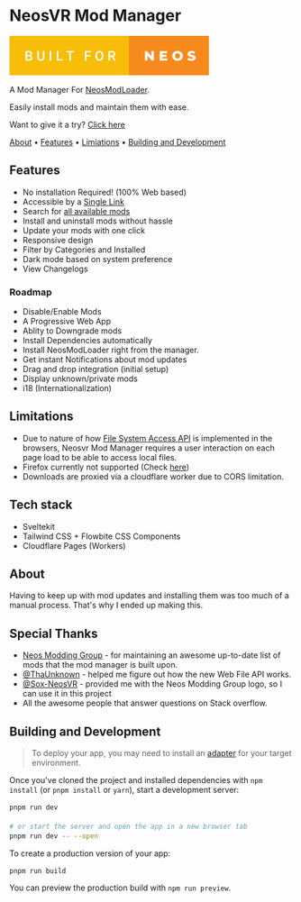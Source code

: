 # NeosVR Mod Manager

[![Built for Neos](https://raw.githubusercontent.com/CytraX-Team/NeosRepoBadges/main/built-for-neos.svg)](https://neos.com/)

A Mod Manager For [NeosModLoader](https://github.com/neos-modding-group/NeosModLoader).

Easily install mods and maintain them with ease.

Want to give it a try? [Click here]()

<p>
  <a href="#about">About</a> •
  <a href="#features">Features</a> •
  <a href="#limiations">Limiations</a> •
  <a href="#building-and-development">Building and Development</a>
</p>

## Features

- No installation Required! (100% Web based)
- Accessible by a [Single Link]()
- Search for [all available mods](https://www.neosmodloader.com/mods)
- Install and uninstall mods without hassle
- Update your mods with one click
- Responsive design
- Filter by Categories and Installed
- Dark mode based on system preference
- View Changelogs

### Roadmap

- Disable/Enable Mods
- A Progressive Web App
- Ablity to Downgrade mods
- Install Dependencies automatically
- Install NeosModLoader right from the manager.
- Get instant Notifications about mod updates
- Drag and drop integration (initial setup)
- Display unknown/private mods
- i18 (Internationalization)

## Limitations

- Due to nature of how [File System Access API](https://developer.mozilla.org/en-US/docs/Web/API/File_System_Access_API) is implemented in the browsers, Neosvr Mod Manager requires a user interaction on each page load to be able to access local files.
- Firefox currently not supported (Check [here](https://caniuse.com/mdn-api_filesystemhandle))
- Downloads are proxied via a cloudflare worker due to CORS limitation.

## Tech stack

- Sveltekit
- Tailwind CSS + Flowbite CSS Components
- Cloudflare Pages (Workers)

## About

Having to keep up with mod updates and installing them was too much of a manual process. That's why I ended up making this.

## Special Thanks

- [Neos Modding Group](https://github.com/neos-modding-group/) - for maintaining an awesome up-to-date list of mods that the mod manager is built upon.
- [@ThaUnknown](https://github.com/ThaUnknown) - helped me figure out how the new Web File API works.
- [@Sox-NeosVR](https://github.com/Sox-NeosVR) - provided me with the Neos Modding Group logo, so I can use it in this project
- All the awesome people that answer questions on Stack overflow.

## Building and Development

> To deploy your app, you may need to install an [adapter](https://kit.svelte.dev/docs/adapters) for your target environment.

Once you've cloned the project and installed dependencies with `npm install` (or `pnpm install` or `yarn`), start a development server:

```bash
pnpm run dev

# or start the server and open the app in a new browser tab
pnpm run dev -- --open
```

To create a production version of your app:

```bash
pnpm run build
```

You can preview the production build with `npm run preview`.
